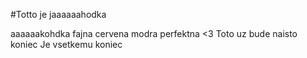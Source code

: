 #Totto je jaaaaaahodka

aaaaaakohdka
  fajna
  cervena 
  modra
  perfektna <3
  Toto uz bude naisto koniec
  Je vsetkemu koniec
